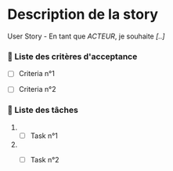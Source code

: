 # Description de la story

User Story - En tant que *ACTEUR*, je souhaite *[..]*


### :dart: Liste des critères d'acceptance

- [ ] Criteria n°1
- [ ] Criteria n°2


### :memo: Liste des tâches

1. - [ ] Task n°1
2. - [ ] Task n°2



